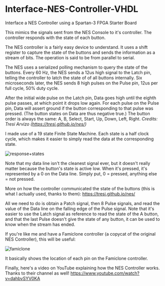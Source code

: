 # Interface-NES-Controller-VHDL
Interface a NES Controller using a Spartan-3 FPGA Starter Board

This mimics the signals sent from the NES Console to it's controller.
The controller responds with the state of each button.

The NES controller is a fairly easy device to understand. It uses a shift register to capture the state of the buttons and sends the information as a stream of bits.
The operation is said to be from parallel to serial.


The NES uses a serialized polling mechanism to query the state of the buttons. Every 60 Hz, the NES sends a 12us high signal to the Latch pin, telling the controller to latch the state of of all buttons internally. Six microseconds later, the NES sends 8 high pulses on the Pulse pin, 12us per full cycle, 50% duty cycle.

After the initial wide pulse on the Latch pin, Data goes high until the eighth pulse passes, at which point it drops low again. For each pulse on the Pulse pin, Data will assert ground if the button corresponding to that pulse was pressed. (The button states on Data are thus negative true.) The button order is always the same: A, B, Select, Start, Up, Down, Left, Right.
 _Credits: Tresi Arvizo (https://tresi.github.io/nes/)_
 
I made use of a 19 state Finite State Machine. Each state is a half clock cycle, which makes it easier to simply read the data at the corresponding state.

![response+states](https://user-images.githubusercontent.com/29616448/166157754-e0847db4-6da0-4749-bf8f-5411e8441877.png)

Note that my data line isn't the cleanest signal ever, but it doesn't really matter because the button's state is active low. When it's pressed, it's represented by a 0 on the Data line. Simply put, 0 = pressed, anything else = not pressed.

More on how the controller communicated the state of the buttons (this is what I actually used, thanks to them):
https://tresi.github.io/nes/

All we need to do is obtain a Patch signal, then 8 Pulse signals, and read the value of the Data line on the falling edge of the Pulse signal.
Note that it's easier to use the Latch signal as reference to read the state of the A button, and that the last Pulse doesn't give the state of any button, it can be used to know when the stream has ended.

If you're like me and have a Famiclone controller (a copycat of the original NES Controller), this will be useful:

![famiclone](https://user-images.githubusercontent.com/29616448/166157383-18038cdb-df62-4f9d-bd2d-07de5a3f5a12.png)

It basically shows the location of each pin on the Famiclone controller. 

Finally, here's a video on YouTube explaining how the NES Controller works. Thanks to their channel as well!
https://www.youtube.com/watch?v=dahbvSYV0KA



